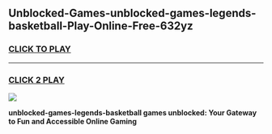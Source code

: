 
## Unblocked-Games-unblocked-games-legends-basketball-Play-Online-Free-632yz
<h3>
<a href="https://premium76.site?title=unblocked-games-legends-basketball&ref=26A">CLICK TO PLAY</a></h3>
<hr>

<h3>
<a href="https://premium76.site?title=unblocked-games-legends-basketball&ref=26A">CLICK 2 PLAY</a>
  
</h3>

<a href="https://premium76.site?title=unblocked-games-legends-basketball&ref=26A"><img src="https://clearcache.store/games.png"></a>


**unblocked-games-legends-basketball games unblocked: Your Gateway to Fun and Accessible Online Gaming**

